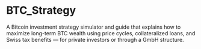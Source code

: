 # BTC_Strategy
A Bitcoin investment strategy simulator and guide that explains how to maximize long-term BTC wealth using price cycles, collateralized loans, and Swiss tax benefits — for private investors or through a GmbH structure.
